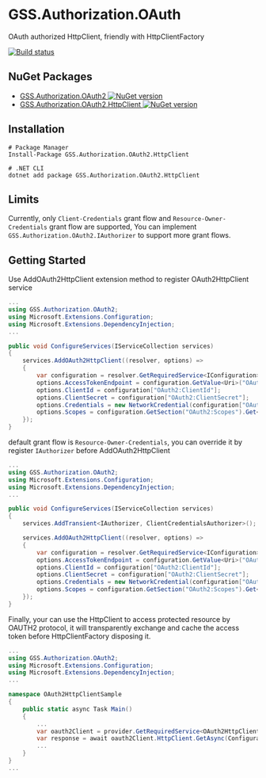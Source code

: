 # GSS.Authorization.OAuth

OAuth authorized HttpClient, friendly with HttpClientFactory

[![Build status](https://ci.appveyor.com/api/projects/status/9s6628wsosi4a6gu?svg=true)](https://ci.appveyor.com/project/akunzai/gss-authorization-oauth)

## NuGet Packages

- [GSS.Authorization.OAuth2 ![NuGet version](https://img.shields.io/nuget/v/GSS.Authorization.OAuth2.svg?style=flat-square)](https://www.nuget.org/packages/GSS.Authorization.OAuth2/)
- [GSS.Authorization.OAuth2.HttpClient ![NuGet version](https://img.shields.io/nuget/v/GSS.Authorization.OAuth2.HttpClient.svg?style=flat-square)](https://www.nuget.org/packages/GSS.Authorization.OAuth2.HttpClient/)

## Installation

```shell
# Package Manager
Install-Package GSS.Authorization.OAuth2.HttpClient

# .NET CLI
dotnet add package GSS.Authorization.OAuth2.HttpClient
```

## Limits

Currently, only `Client-Credentials` grant flow and `Resource-Owner-Credentials` grant flow are supported, You can implement `GSS.Authorization.OAuth2.IAuthorizer` to support more grant flows.

## Getting Started

Use AddOAuth2HttpClient extension method to register OAuth2HttpClient service

```csharp
...
using GSS.Authorization.OAuth2;
using Microsoft.Extensions.Configuration;
using Microsoft.Extensions.DependencyInjection;
...

public void ConfigureServices(IServiceCollection services)
{
    services.AddOAuth2HttpClient((resolver, options) =>
    {
        var configuration = resolver.GetRequiredService<IConfiguration>();
        options.AccessTokenEndpoint = configuration.GetValue<Uri>("OAuth2:AccessTokenEndpoint");
        options.ClientId = configuration["OAuth2:ClientId"];
        options.ClientSecret = configuration["OAuth2:ClientSecret"];
        options.Credentials = new NetworkCredential(configuration["OAuth2:Credentials:UserName"], configuration["OAuth2:Credentials:Password"]);
        options.Scopes = configuration.GetSection("OAuth2:Scopes").Get<IEnumerable<string>>();
    });
}
```

default grant flow is `Resource-Owner-Credentials`, you can override it by register `IAuthorizer` before AddOAuth2HttpClient

```csharp
...
using GSS.Authorization.OAuth2;
using Microsoft.Extensions.Configuration;
using Microsoft.Extensions.DependencyInjection;
...

public void ConfigureServices(IServiceCollection services)
{
    services.AddTransient<IAuthorizer, ClientCredentialsAuthorizer>();

    services.AddOAuth2HttpClient((resolver, options) =>
    {
        var configuration = resolver.GetRequiredService<IConfiguration>();
        options.AccessTokenEndpoint = configuration.GetValue<Uri>("OAuth2:AccessTokenEndpoint");
        options.ClientId = configuration["OAuth2:ClientId"];
        options.ClientSecret = configuration["OAuth2:ClientSecret"];
        options.Credentials = new NetworkCredential(configuration["OAuth2:Credentials:UserName"], configuration["OAuth2:Credentials:Password"]);
        options.Scopes = configuration.GetSection("OAuth2:Scopes").Get<IEnumerable<string>>();
    });
}
```

Finally, your can use the HttpClient to access protected resource by OAUTH2 protocol, it will transparently exchange and cache the access token before HttpClientFactory disposing it. 

```csharp
...
using GSS.Authorization.OAuth2;
using Microsoft.Extensions.Configuration;
using Microsoft.Extensions.DependencyInjection;
...

namespace OAuth2HttpClientSample
{
    public static async Task Main()
    {
        ...
        var oauth2Client = provider.GetRequiredService<OAuth2HttpClient>();
        var response = await oauth2Client.HttpClient.GetAsync(Configuration["OAuth2:ResourceEndpoint"]).ConfigureAwait(false);
        ...
    }
}
...
```